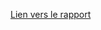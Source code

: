[Lien vers le rapport ](https://docs.google.com/document/d/1nSljw7QeOGb4dcgv5QV_uqBG83zbKCMs4GTI4tq0vkY/edit#)